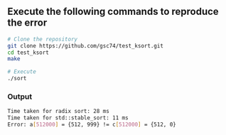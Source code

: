 ## Execute the following commands to reproduce the error

```bash
# Clone the repository
git clone https://github.com/gsc74/test_ksort.git
cd test_ksort
make

# Execute
./sort
```

### Output
```bash
Time taken for radix sort: 28 ms
Time taken for std::stable_sort: 11 ms
Error: a[512000] = {512, 999} != c[512000] = {512, 0}
```

